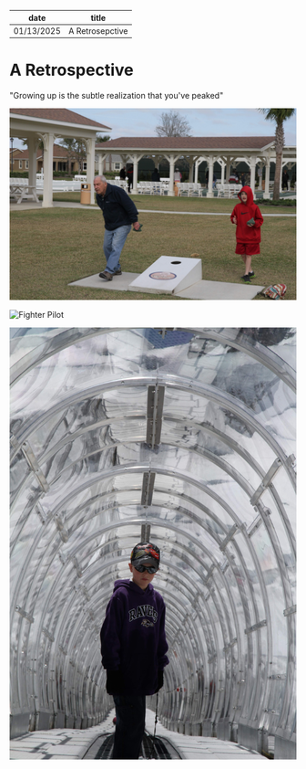 | date       | title                    |
| ---------- | ------------------------ |
| 01/13/2025 | A Retrosepctive |

# A Retrospective

"Growing up is the subtle realization that you've peaked"

![Bille Eilish](/content/hudson/images/Childhood/IMG_6157.jpg)

![Fighter Pilot](/content/hudson/images/Childhood/DSC_4220.jpgg)

![Grand Entrance](/content/hudson/images/Childhood/IMG_2638.jpg)
